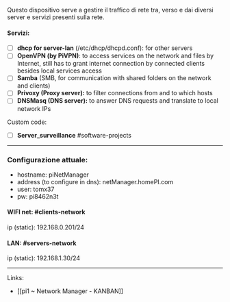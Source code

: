 Questo dispositivo serve a gestire il traffico di rete tra, verso e dai diversi server e servizi presenti sulla rete.
#### Servizi:
- [ ] **dhcp for server-lan**  (/etc/dhcp/dhcpd.conf):  for other servers
- [ ] **OpenVPN (by PiVPN)**: to access services on the network and files by Internet, still has to grant internet connection by connected clients besides local services access
- [ ]  **Samba** (SMB, for communication with shared folders on the network and clients)
- [ ]  **Privoxy (Proxy server):** to filter connections from and to which hosts
- [ ]  **DNSMasq (DNS server):** to answer DNS requests and translate to local network IPs

Custom code:
- [ ] **Server_surveillance** #software-projects 

---
### Configurazione attuale:
- hostname: piNetManager
- address (to configure in dns): netManager.homePI.com
- user: tomx37
- pw: pi8462n3t

#### WIFI net: #clients-network 
ip (static): 192.168.0.201/24

#### LAN: #servers-network
ip (static): 192.168.1.30/24

---

Links: 
- [[pi1 ~ Network Manager - KANBAN]]

 